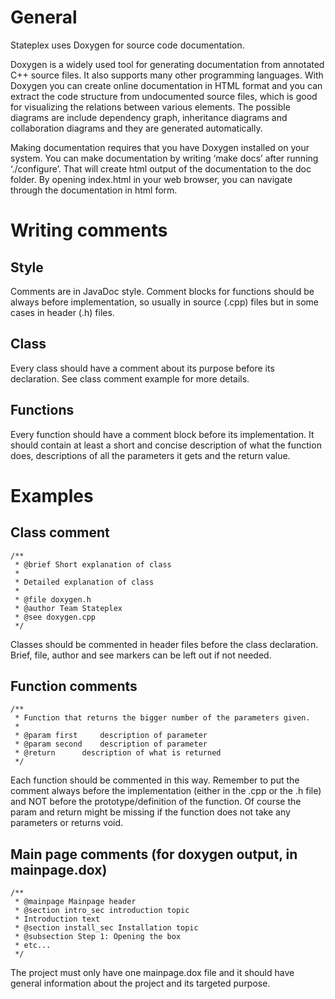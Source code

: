 General
=======

Stateplex uses Doxygen for source code documentation.

Doxygen is a widely used tool for generating documentation from annotated C++ source files. It also supports many other programming languages. With Doxygen you can create online documentation in HTML format and you can extract the code structure from undocumented source files, which is good for visualizing the relations between various elements. The possible diagrams are include dependency graph, inheritance diagrams and collaboration diagrams and they are generated automatically.

Making documentation requires that you have Doxygen installed on your system. You can make documentation by writing ‘make docs’ after running ‘./configure’. That will create html output of the documentation to the doc folder. By opening index.html in your web browser, you can navigate through the documentation in html form.

Writing comments
================

Style
-----

Comments are in JavaDoc style. Comment blocks for functions should be always before implementation, so usually in source (.cpp) files but in some cases in header (.h) files.

Class
-----

Every class should have a comment about its purpose before its declaration. See class comment example for more details.

Functions
---------

Every function should have a comment block before its implementation. It should contain at least a short and concise description of what the function does, descriptions of all the parameters it gets and the return value.

Examples
========

Class comment
-------------------

```
/** 
 * @brief Short explanation of class
 * 
 * Detailed explanation of class
 *
 * @file doxygen.h
 * @author Team Stateplex
 * @see doxygen.cpp
 */
```

Classes should be commented in header files before the class declaration. Brief, file, author and see markers can be left out if not needed.

Function comments
-----------------

```
/**
 * Function that returns the bigger number of the parameters given.
 *
 * @param first		description of parameter
 * @param second	description of parameter
 * @return		description of what is returned
 */
```

Each function should be commented in this way. Remember to put the comment always before the implementation (either in the .cpp or the .h file) and NOT before the prototype/definition of the function. Of course the param and return might be missing if the function does not take any parameters or returns void.

Main page comments (for doxygen output, in mainpage.dox)
--------------------------------------------------------

```
/**
 * @mainpage Mainpage header
 * @section intro_sec introduction topic
 * Introduction text
 * @section install_sec Installation topic
 * @subsection Step 1: Opening the box
 * etc...
 */
```

The project must only have one mainpage.dox file and it should have general information about the project and its targeted purpose.
